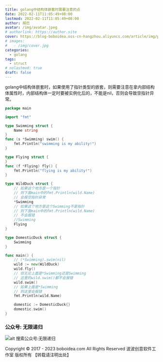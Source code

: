 ```yaml
---
title: golang中结构体嵌套时需要注意的点
date: 2022-02-11T11:05:49+08:00
lastmod: 2022-02-11T11:05:49+08:00
author: 胡巴
avatar: /img/avatar.jpeg
# authorlink: https://author.site
cover: https://blog-boboidea.oss-cn-hangzhou.aliyuncs.com/article/img/posts/hzw87.jpeg
# images:
#   - /img/cover.jpg
categories:
  - golang
tags:
  - struct
# nolastmod: true
draft: false
---
```


golang中结构体嵌套时，如果使用了指针类型的嵌套，则需要注意在拿内部结构体属性时，内部结构体一定时要被实例化后的，不能是nil，否则会导致空指针异常。

<!--more-->

```go
package main

import "fmt"

type Swimming struct {
	Name string
}
func (s *Swimming) swim() {
	fmt.Println("swimming is my ability!")
}

type Flying struct {
}
func (f *Flying) fly() {
	fmt.Println("flying is my ability!")
}

type WildDuck struct {
	// 如果这个地方是一个指针
	// 则下面main中的fmt.Println(wild.Name)
	// 会报空指针异常
	*Swimming
	// 如果这个地方是这个Swimming不是指针
	// 则下面main中的fmt.Println(wild.Name)
	// 不会报错
	//Swimming
	Flying
}

type DomesticDuck struct {
	Swimming
}

func main() {
	// (*Swimming).swim(nil)
	wild := new(WildDuck)
	wild.fly()
	// 但无论上面是*Swimming还是Swimming
	// 这里的wild.swim()都不会报错
	wild.swim()
	// 如果上面是*Swimming
	// 则这里会报错
	fmt.Println(wild.Name)

	domestic := DomesticDuck{}
	domestic.swim()
}
```

<!--qr_code-->

### 公众号: 无限递归

![alt 搜索公众号:无限递归](https://blog-boboidea.oss-cn-hangzhou.aliyuncs.com/article/img/gongzhonghao.jpeg "无限递归")

<!--declare-declare-->

Copyright &copy; 2017 - 2023 boboidea.com All Rights Reserved 波波创意软件工作室 版权所有 【转载请注明出处】
